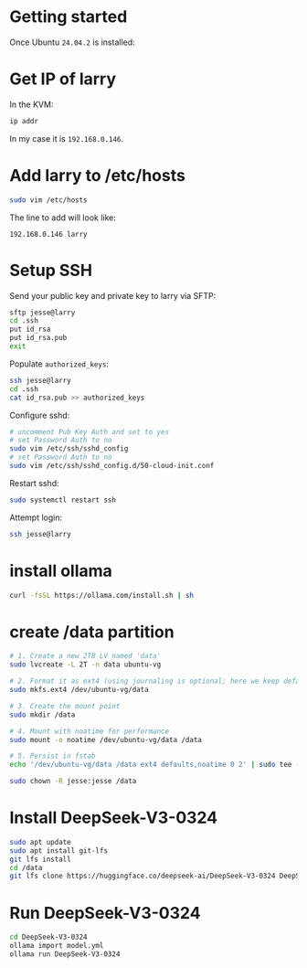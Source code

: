 # Getting started
Once Ubuntu `24.04.2` is installed:

# Get IP of larry
In the KVM:
```bash
ip addr
```

In my case it is `192.168.0.146`.

# Add larry to /etc/hosts
```bash
sudo vim /etc/hosts
```

The line to add will look like:
```
192.168.0.146 larry
```

# Setup SSH
Send your public key and private key to larry via SFTP:
```bash
sftp jesse@larry
cd .ssh
put id_rsa
put id_rsa.pub
exit
```

Populate `authorized_keys`:
```bash
ssh jesse@larry
cd .ssh
cat id_rsa.pub >> authorized_keys
```

Configure sshd:
```bash
# uncomment Pub Key Auth and set to yes
# set Password Auth to no
sudo vim /etc/ssh/sshd_config
# set Password Auth to no
sudo vim /etc/ssh/sshd_config.d/50-cloud-init.conf
```

Restart sshd:
```bash
sudo systemctl restart ssh
```

Attempt login:
```bash
ssh jesse@larry
```

# install ollama
```bash
curl -fsSL https://ollama.com/install.sh | sh
```

# create /data partition
```bash
# 1. Create a new 2TB LV named 'data'
sudo lvcreate -L 2T -n data ubuntu-vg

# 2. Format it as ext4 (using journaling is optional; here we keep defaults)
sudo mkfs.ext4 /dev/ubuntu-vg/data

# 3. Create the mount point
sudo mkdir /data

# 4. Mount with noatime for performance
sudo mount -o noatime /dev/ubuntu-vg/data /data

# 5. Persist in fstab
echo '/dev/ubuntu-vg/data /data ext4 defaults,noatime 0 2' | sudo tee -a /etc/fstab

sudo chown -R jesse:jesse /data
```

# Install DeepSeek-V3-0324
```bash
sudo apt update
sudo apt install git-lfs
git lfs install
cd /data
git lfs clone https://huggingface.co/deepseek-ai/DeepSeek-V3-0324 DeepSeek-V3-0324
```

# Run DeepSeek-V3-0324
```bash
cd DeepSeek-V3-0324
ollama import model.yml
ollama run DeepSeek-V3-0324
```
